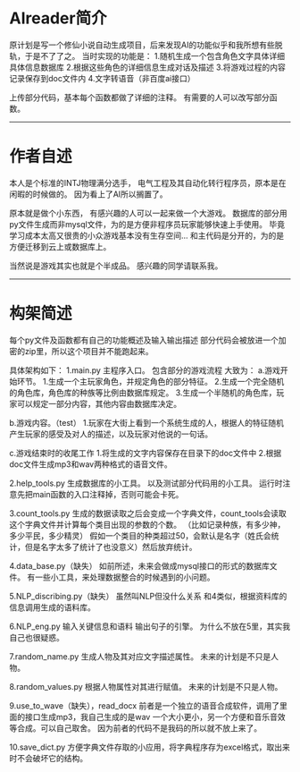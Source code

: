 # AIreader简介
原计划是写一个修仙小说自动生成项目，后来发现AI的功能似乎和我所想有些脱轨，于是不了了之。
当时实现的功能是：
1.随机生成一个包含角色文字具体详细具体信息数据库
2.根据这些角色的详细信息生成对话及描述
3.将游戏过程的内容记录保存到doc文件内
4.文字转语音（非百度ai接口）

上传部分代码，基本每个函数都做了详细的注释。
有需要的人可以改写部分函数。

---
# 作者自述
本人是个标准的INTJ物理满分选手，
电气工程及其自动化转行程序员，原本是在闲暇的时候做的。
因为看上了AI所以搁置了。

原本就是做个小东西，
有感兴趣的人可以一起来做一个大游戏。
数据库的部分用py文件生成而非mysql文件，为的是方便非程序员玩家能够快速上手使用。
毕竟学习成本太高又很贵的小众游戏基本没有生存空间...
和主代码是分开的，为的是方便迁移到云上或数据库上。

当然说是游戏其实也就是个半成品。
感兴趣的同学请联系我。

---
# 构架简述

每个py文件及函数都有自己的功能概述及输入输出描述
部分代码会被放进一个加密的zip里，所以这个项目并不能跑起来。

具体架构如下：
1.main.py
  主程序入口。
  包含部分的游戏流程
  大致为：
  a.游戏开始环节。
  1.生成一个主玩家角色，并规定角色的部分特征。
  2.生成一个完全随机的角色库，角色库的种族等比例由数据库规定。
  3.生成一个半随机的角色库，玩家可以规定一部分内容，其他内容由数据库决定。
  
  b.游戏内容。（test）
  1.玩家在大街上看到一个系统生成的人，根据人的特征随机产生玩家的感受及对人的描述，以及玩家对他说的一句话。
  
  c.游戏结束时的收尾工作
  1.将生成的文字内容保存在目录下的doc文件中
  2.根据doc文件生成mp3和wav两种格式的语音文件。
  
2.help_tools.py
  生成数据库的小工具。
  以及测试部分代码用的小工具。
  运行时注意先把main函数的入口注释掉，否则可能会卡死。
  
3.count_tools.py
  生成的数据读取之后会变成一个字典文件，count_tools会读取这个字典文件并计算每个类目出现的参数的个数。
  （比如记录种族，有多少神，多少平民，多少精灵）
  假如一个类目的种类超过50，会默认是名字（姓氏会统计，但是名字太多了统计了也没意义）然后放弃统计。

4.data_base.py（缺失）
  如前所述，未来会做成mysql接口的形式的数据库文件。
  有一些小工具，来处理数据整合的时候遇到的小问题。
  
5.NLP_discribing.py（缺失）
  虽然叫NLP但没什么关系
  和4类似，根据资料库的信息调用生成的语料库。

6.NLP_eng.py
  输入关键信息和语料
  输出句子的引擎。
  为什么不放在5里，其实我自己也很疑惑。

7.random_name.py
  生成人物及其对应文字描述属性。
  未来的计划是不只是人物。
 
8.random_values.py
  根据人物属性对其进行赋值。
  未来的计划是不只是人物。

9.use_to_wave（缺失），read_docx
  前者是一个独立的语音合成软件，调用了里面的接口生成mp3，我自己生成的是wav
  一个大小更小，另一个方便和音乐音效等合成。可以自己取舍。
  因为前者的代码不是我码的所以就不放上来了。
  
10.save_dict.py
  方便字典文件存取的小应用，将字典程序存为excel格式，取出来时不会破坏它的结构。
